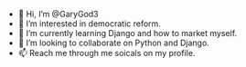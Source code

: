 - 👋 Hi, I’m @GaryGod3
- 👀 I’m interested in democratic reform.
- 🌱 I’m currently learning Django and how to market myself.
- 💞️ I’m looking to collaborate on Python and Django.
- 📫 Reach me through me soicals on my profile.

<!---
GaryGod3/GaryGod3 is a ✨ special ✨ repository because its `README.md` (this file) appears on your GitHub profile.
You can click the Preview link to take a look at your changes.
--->
